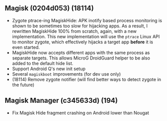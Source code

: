 ## Magisk (0204d053) (18114)
- Zygote ptrace-ing MagiskHide: APK inotify based process monitoring
is shown to be sometimes too slow for hijacking apps. As a result, I
rewritten MagiskHide 100% from scratch, again, with a new implementation.
This new implementation will use the `ptrace` Linux API to monitor zygote,
which effectively hijacks a target app **before** it is even started.
- MagiskHide now accepts different apps with the same process as separate
targets. This allows MicroG DroidGuard helper to be also added to the
default hide list.
- Support Android Q's new init setup
- Several `magiskboot` improvements (for dev use only)
- (18114) Remove zygote notifier (will find better ways to detect zygote in the future)

## Magisk Manager (c345633d) (194)
- Fix Magisk Hide fragment crashing on Android lower than Nougat
